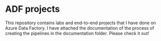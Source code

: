 # ADF projects
This repository contains labs and end-to-end projects that I have done on Azure Data Factory. 
I have attached the documentation of the process of creating the pipelines in the documentation folder. 
Please check it out!
